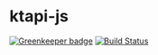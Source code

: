 # ktapi-js

[![Greenkeeper badge](https://badges.greenkeeper.io/125m125/ktapi-js.svg)](https://greenkeeper.io/)
[![Build Status](https://travis-ci.org/125m125/ktapi-js.svg?branch=master)](https://travis-ci.org/125m125/ktapi-js)
